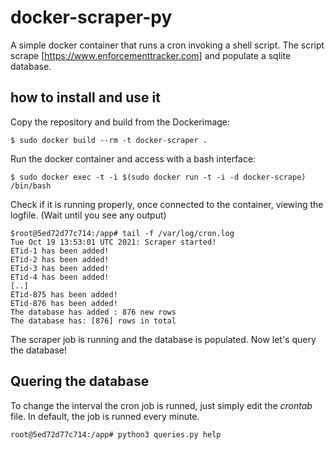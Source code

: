 # docker-scraper-py
A simple docker container that runs a cron invoking a shell script.
The script scrape [https://www.enforcementtracker.com] and populate a sqlite database.


## how to install and use it
Copy the repository and build from the Dockerimage:


`$ sudo docker build --rm -t docker-scraper . `


Run the docker container and access with a bash interface:
```
$ sudo docker exec -t -i $(sudo docker run -t -i -d docker-scrape) /bin/bash
```


Check if it is running properly, once connected to the container, viewing the logfile. (Wait until you see any output)

```
$root@5ed72d77c714:/app# tail -f /var/log/cron.log
Tue Oct 19 13:53:01 UTC 2021: Scraper started!
ETid-1 has been added!
ETid-2 has been added!
ETid-3 has been added!
ETid-4 has been added!
[..]
ETid-875 has been added!
ETid-876 has been added!
The database has added : 876 new rows
The database has: [876] rows in total

```

The scraper job is running and the database is populated. 
Now let's query the database! 


## Quering the database
To change the interval the cron job is runned, just simply edit the *crontab* file. In default, the job is runned every minute.
```
root@5ed72d77c714:/app# python3 queries.py help
   
```
